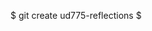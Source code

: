 <!---
# lesson_3_reflections.md
# https://www.udacity.com/course/how-to-use-git-and-github--ud775
# Lesson 3: Using GitHub to Collaborate
#
# In this lesson, you’ll get practice using GitHub or other remote
# repositories to share your changes with others and collaborate on
# multi-developer projects. You’ll learn how to make and review a pull
# request on GitHub. Finally, you’ll get practice by collaborating with
# other Udacity students to write a create-your-own-adventure story.
#
# Sjaak van den Berg
# @svdb
-->

$ git create ud775-reflections
$ 
